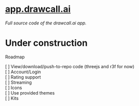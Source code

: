 # [app.drawcall.ai](https://app.drawcall.ai)

*Full source code of the drawcall.ai app.*

# Under construction

Roadmap

[ ] View/download/push-to-repo code (threejs and r3f for now)  
[ ] Account/Login  
[ ] Rating support  
[ ] Streaming  
[ ] Icons  
[ ] Use provided themes  
[ ] Kits  